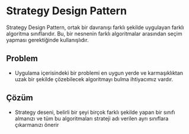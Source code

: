 # Strategy Design Pattern

Strategy Design Pattern, ortak bir davranışı farklı şekilde uygulayan farklı algoritma sınıflarıdır. Bu, bir nesnenin farklı algoritmalar arasından seçim yapması gerektiğinde kullanışlıdır.

## Problem

- Uygulama içerisindeki bir problemi en uygun yerde ve karmaşıklıktan uzak bir şekilde çözebilecek algoritmayı bulma ihtiyacımız vardır.

## Çözüm

- Strategy deseni, belirli bir şeyi birçok farklı şekilde yapan bir sınıfı almanızı ve tüm bu algoritmaları strateji adı verilen ayrı sınıflara çıkarmanızı önerir
